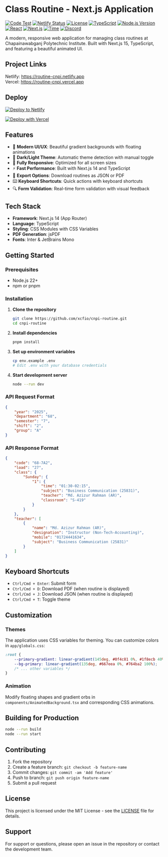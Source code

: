 # Class Routine - Next.js Application

[![Code Test](https://github.com/xcfio/cnpi-routine/actions/workflows/test.yaml/badge.svg)](https://github.com/xcfio/cnpi-routine/actions/workflows/test.yaml)
[![Netlify Status](https://api.netlify.com/api/v1/badges/04412ec1-40de-46c3-bf7e-52a102e7f5e0/deploy-status)](https://app.netlify.com/projects/routine-cnpi/deploys)
[![License](https://img.shields.io/github/license/xcfio/cnpi-routine)](https://opensource.org/license/mit)
[![TypeScript](https://img.shields.io/badge/TypeScript-5.x-blue?logo=typescript)](https://www.typescriptlang.org/)
[![Node.js Version](https://img.shields.io/badge/Node.js-24.x-339933?logo=node.js&logoColor=white)](https://nodejs.org/)
[![React](https://img.shields.io/badge/React-19.x-61DAFB?logo=react&logoColor=white)](https://react.dev/)
[![Next.js](https://img.shields.io/badge/Next.js-15.x-000000?logo=next.js&logoColor=white)](https://nextjs.org/)
[![Time](https://wakatime.com/badge/user/80f5dbf4-7bff-4748-82c6-2a8a3f3ec1c0/project/1d34a36d-70ad-48f6-a48f-ebf12f936819.svg)](https://wakatime.com/badge/user/80f5dbf4-7bff-4748-82c6-2a8a3f3ec1c0/project/1d34a36d-70ad-48f6-a48f-ebf12f936819)
[![Discord](https://img.shields.io/discord/1211530334458617866?label=Join%20Community%20Discord&logo=discord)](https://discord.com/invite/FaCCaFM74Q)

A modern, responsive web application for managing class routines at Chapainawabganj Polytechnic Institute. Built with Next.js 15, TypeScript, and featuring a beautiful animated UI.

## Project Links

Netlify: https://routine-cnpi.netlify.app  
Vercel: https://routine-cnpi.vercel.app

## Deploy

[![Deploy to Netlify](https://www.netlify.com/img/deploy/button.svg)](https://app.netlify.com/start/deploy?repository=https://github.com/xcfio/cnpi-routine)

[![Deploy with Vercel](https://vercel.com/button)](https://vercel.com/new/clone?repository-url=https://github.com/xcfio/cnpi-routine)

## Features

-   🎨 **Modern UI/UX**: Beautiful gradient backgrounds with floating animations
-   🌙 **Dark/Light Theme**: Automatic theme detection with manual toggle
-   📱 **Fully Responsive**: Optimized for all screen sizes
-   ⚡ **Fast Performance**: Built with Next.js 14 and TypeScript
-   📄 **Export Options**: Download routines as JSON or PDF
-   ⌨️ **Keyboard Shortcuts**: Quick actions with keyboard shortcuts
-   🔍 **Form Validation**: Real-time form validation with visual feedback

## Tech Stack

-   **Framework**: Next.js 14 (App Router)
-   **Language**: TypeScript
-   **Styling**: CSS Modules with CSS Variables
-   **PDF Generation**: jsPDF
-   **Fonts**: Inter & JetBrains Mono

## Getting Started

### Prerequisites

-   Node.js 22+
-   npm or pnpm

### Installation

1. **Clone the repository**

    ```bash
    git clone https://github.com/xcfio/cnpi-routine.git
    cd cnpi-routine
    ```

2. **Install dependencies**

    ```bash
    pnpm install
    ```

3. **Set up environment variables**

    ```bash
    cp env.example .env
    # Edit .env with your database credentials
    ```

4. **Start development server**
    ```bash
    node --run dev
    ```

### API Request Format

```json
{
    "year": "2025",
    "department": "68",
    "semester": "7",
    "shift": "2",
    "group": "A"
}
```

### API Response Format

```json
{
    "code": "68-7A2",
    "load": "27",
    "class": {
        "Sunday": {
            "1": {
                "time": "01:30-02:15",
                "subject": "Business Communication (25831)",
                "teacher": "Md. Azizur Rahman (AR)",
                "classroom": "S-419"
            }
        }
    },
    "teacher": [
        {
            "name": "Md. Azizur Rahman (AR)",
            "designation": "Instructor (Non-Tech-Accounting)",
            "mobile": "01724441634",
            "subject": "Business Communication (25831)"
        }
    ]
}
```

## Keyboard Shortcuts

-   `Ctrl/Cmd + Enter`: Submit form
-   `Ctrl/Cmd + D`: Download PDF (when routine is displayed)
-   `Ctrl/Cmd + J`: Download JSON (when routine is displayed)
-   `Ctrl/Cmd + T`: Toggle theme

## Customization

### Themes

The application uses CSS variables for theming. You can customize colors in `app/globals.css`:

```css
:root {
    --primary-gradient: linear-gradient(145deg, #0f4c81 0%, #1f8ecb 40%, #0f2027 100%);
    --bg-primary: linear-gradient(135deg, #667eea 0%, #764ba2 100%);
    /* ... other variables */
}
```

### Animation

Modify floating shapes and gradient orbs in `components/AnimatedBackground.tsx` and corresponding CSS animations.

## Building for Production

```bash
node --run build
node --run start
```

## Contributing

1. Fork the repository
2. Create a feature branch: `git checkout -b feature-name`
3. Commit changes: `git commit -am 'Add feature'`
4. Push to branch: `git push origin feature-name`
5. Submit a pull request

## License

This project is licensed under the MIT License - see the [LICENSE](LICENSE) file for details.

## Support

For support or questions, please open an issue in the repository or contact the development team.
